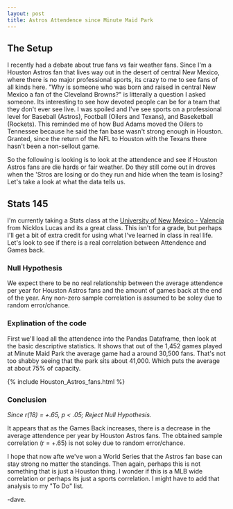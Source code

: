 ```yaml
---
layout: post
title: Astros Attendence since Minute Maid Park
---
```

## The Setup
I recently had a debate about true fans vs fair weather fans. Since I'm a Houston
Astros fan that lives way out in the desert of central New Mexico, where there is
no major professional sports, its crazy to me to see fans of all kinds here. "Why is
someone who was born and raised in central New Mexico a fan of the Cleveland Browns?"
is litterally a question I asked someone. Its interesting to see how devoted people
can be for a team that they don't ever see live. I was spoiled and I've see sports
on a professional level for Baseball (Astros), Football (Oilers and Texans), and
Baseketball (Rockets). This reminded me of how Bud Adams moved the Oilers to Tennessee
because he said the fan base wasn't strong enough in Houston. Granted, since the
return of the NFL to Houston with the Texans there hasn't been a non-sellout game.

So the following is looking is to look at the attendence and see if Houston Astros
fans are die hards or fair weather.  Do they still come out in droves when the 'Stros
are losing or do they run and hide when the team is losing?  Let's take a look at
what the data tells us.

## Stats 145
I'm currently taking a Stats class at the
[University of New Mexico - Valencia](https://valencia.unm.edu/) from Nicklos Lucas and
its a great class.  This isn't for a grade, but perhaps I'll get a bit of extra
credit for using what I've learned in class in real life. Let's look to see if there
is a real correlation between Attendence and Games back.

### Null Hypothesis
We expect there to be no real relationship between the average attendence
per year for Houston Astros fans and the amount of games back at the end of the year.
Any non-zero sample correlation is assumed to be soley due to random error/chance.

### Explination of the code
First we'll load all the attendence into the Pandas Dataframe, then look at the basic
descriptive statistics. It shows that out of the 1,452 games played at Minute Maid
Park the average game had a around 30,500 fans. That's not too shabby seeing that
the park sits about 41,000. Which puts the average at about 75% of capacity.

{% include Houston_Astros_fans.html %}

### Conclusion
*Since r(18) = +.65, p < .05; Reject Null Hypothesis.*

It appears that as the Games Back increases, there is a decrease in the average attendence
per year by Houston Astros fans. The obtained sample correlation (r = +.65) is not soley
due to random error/chance.


I hope that now afte we've won a World Series that the Astros fan base can stay strong no
matter the standings. Then again, perhaps this is not something that is just a Houston
thing. I wonder if this is a MLB wide correlation or perhaps its just a sports correlation.
I might have to add that analysis to my "To Do" list.

-dave.
